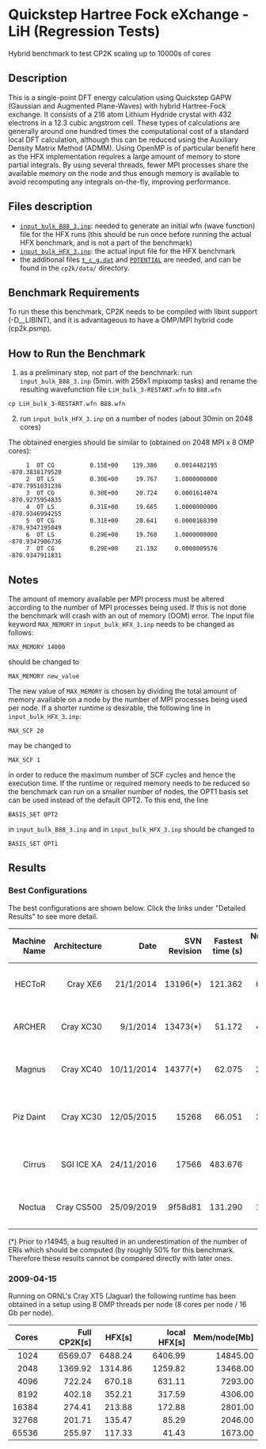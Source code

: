 # Quickstep Hartree Fock eXchange - LiH (Regression Tests)

Hybrid benchmark to test CP2K scaling up to 10000s of cores

## Description

This is a single-point DFT energy calculation using Quickstep GAPW (Gaussian and Augmented Plane-Waves) with hybrid Hartree-Fock exchange. It consists of a 216 atom Lithium Hydride crystal with 432 electrons in a 12.3 cubic angstrom cell. These types of calculations are generally around one hundred times the computational cost of a standard local DFT calculation, although this can be reduced using the Auxiliary Density Matrix Method (ADMM). Using OpenMP is of particular benefit here as the HFX implementation requires a large amount of memory to store partial integrals. By using several threads, fewer MPI processes share the available memory on the node and thus enough memory is available to avoid recomputing any integrals on-the-fly, improving performance.

## Files description

- [`input_bulk_B88_3.inp`](input_bulk_B88_3.inp): needed to generate an initial wfn (wave function) file for the HFX runs (this should be run once before running the actual HFX benchmark, and is not a part of the benchmark)
- [`input_bulk_HFX_3.inp`](input_bulk_HFX_3.inp): the actual input file for the HFX benchmark
- the additional files [`t_c_g.dat`](../../../data/t_c_g.dat) and [`POTENTIAL`](../../..//data/POTENTIAL) are needed, and can be found in the `cp2k/data/` directory.

## Benchmark Requirements

To run these this benchmark, CP2K needs to be compiled with libint support (-D__LIBINT), and it is advantageous to have a OMP/MPI hybrid code (cp2k.psmp). 

## How to Run the Benchmark

1) as a preliminary step, not part of the benchmark: run `input_bulk_B88_3.inp` (5min. with 256x1 mpixomp tasks) and rename the resulting wavefunction file `LiH_bulk_3-RESTART.wfn` to `B88.wfn`

```
cp LiH_bulk_3-RESTART.wfn B88.wfn
```

2) run `input_bulk_HFX_3.inp` on a number of nodes (about 30min on 2048 cores)

The obtained energies should be similar to (obtained on 2048 MPI x 8 OMP cores):

```
     1  OT CG          0.15E+00    139.386     0.0014482195     -870.3838179520
     2  OT LS          0.30E+00     19.767     1.0000000000     -870.7951031236
     3  OT CG          0.30E+00     20.724     0.0001614074     -870.9275954835
     4  OT LS          0.31E+00     19.665     1.0000000000     -870.9346994255
     5  OT CG          0.31E+00     20.641     0.0000168390     -870.9347195049
     6  OT LS          0.29E+00     19.760     1.0000000000     -870.9347906736
     7  OT CG          0.29E+00     21.192     0.0000009576     -870.9347911831
```

## Notes

The amount of memory available per MPI process must be altered according to the number of MPI processes being used. If this is not done the benchmark will crash with an out of memory (OOM) error. The input file keyword `MAX_MEMORY` in `input_bulk_HFX_3.inp` needs to be changed as follows:

```
MAX_MEMORY 14000
```

should be changed to

```
MAX_MEMORY new_value
```

The new value of `MAX_MEMORY` is chosen by dividing the total amount of memory available on a node by the number of MPI processes being used per node.
If a shorter runtime is desirable, the following line in `input_bulk_HFX_3.inp`:

```
MAX_SCF 20
```

may be changed to

```
MAX_SCF 1
```

in order to reduce the maximum number of SCF cycles and hence the execution time.
If the runtime or required memory needs to be reduced so the benchmark can run on a smaller number of nodes, the OPT1 basis set can be used instead of the default OPT2. To this end, the line

```
BASIS_SET OPT2
```

in `input_bulk_B88_3.inp` and in `input_bulk_HFX_3.inp` should be changed to

```
BASIS_SET OPT1
```

## Results

### Best Configurations

The best configurations are shown below. Click the links under "Detailed Results" to see more detail.

| Machine Name | Architecture | Date       | SVN Revision | Fastest time (s) | Number of cores | Number of threads                  | Detailed results |
| ------------:| ------------:| ----------:| ------------:| ----------------:| ---------------:| ----------------------------------:| ----------------:|
| HECToR       | Cray XE6     | 21/1/2014  | 13196(*)     | 121.362          | 65536           | 8 OMP threads per MPI task	        | [hector-lih-hfx](https://www.cp2k.org/performance:hector-lih-hfx) |
| ARCHER	   | Cray XC30	  | 9/1/2014   | 13473(*)	  | 51.172	         | 49152           | 6 OMP threads per MPI task	        | [archer-lih-hfx](https://www.cp2k.org/performance:archer-lih-hfx) |
| Magnus	   | Cray XC40	  | 10/11/2014 | 14377(*)	  | 62.075	         | 24576           | 4 OMP threads per MPI task	        | [magnus-lih-hfx](https://www.cp2k.org/performance:magnus-lih-hfx) |
| Piz Daint	   | Cray XC30	  | 12/05/2015 | 15268        | 66.051	         | 32768           | 4 OMP threads per MPI task, no GPU	| [piz-daint-lih-hfx](https://www.cp2k.org/performance:piz-daint-lih-hfx) |
| Cirrus	   | SGI ICE XA	  | 24/11/2016 | 17566	      | 483.676	         | 2016            | 6 OMP threads per MPI task	        | [cirrus-lih-hfx](https://www.cp2k.org/performance:cirrus-lih-hfx) |
| Noctua	   | Cray CS500	  | 25/09/2019 | 9f58d81      | 131.290	         | 10240           | 4 OMP thread per MPI task	        | [noctua-lih-hfx](https://www.cp2k.org/performance:noctua-lih-hfx) |

(*) Prior to r14945, a bug resulted in an underestimation of the number of ERIs which should be computed (by roughly 50% for this benchmark. Therefore these results cannot be compared directly with later ones.

### 2009-04-15

Running on ORNL's Cray XT5 (Jaguar) the following runtime has been obtained in a setup using 8 OMP threads per node (8 cores per node / 16 Gb per node).

| Cores | Full CP2K[s] | HFX[s]  | local HFX[s] | Mem/node[Mb] |
| -----:| ------------:| -------:| ------------:| ------------:|
|  1024 |      6569.07 | 6488.24 |      6406.99 |     14845.00 |
|  2048 |      1369.92 | 1314.86 |      1259.82 |     13468.00 |
|  4096 |       722.24 |  670.18 |       631.11 |      7293.00 |
|  8192 |       402.18 |  352.21 |       317.59 |      4306.00 |
| 16384 |       274.41 |  213.88 |       172.88 |      2801.00 |
| 32768 |       201.71 |  135.47 |        85.29 |      2046.00 |
| 65536 |       255.97 |  117.33 |        41.43 |      1673.00 |
